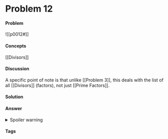 # Problem 12
#### Problem
![[p0012#]]
#### Concepts
[[Divisors]]
#### Discussion
A specific point of note is that unlike [[Problem 3]], this deals with the list of all [[Divisors]] (factors), not just [[Prime Factors]].
#### Solution
#### Answer
<details><summary>Spoiler warning</summary>$ANSWER</details>


#### Tags